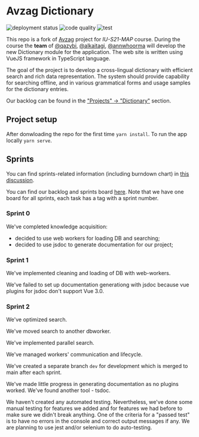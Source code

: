 # Avzag Dictionary

![deployment status](https://github.com/IU-MAP/avzag/actions/workflows/dist.yml/badge.svg)
![code quality](https://github.com/IU-MAP/avzag/actions/workflows/lint.yml/badge.svg)
![test](https://github.com/IU-MAP/avzag/actions/workflows/test.yml/badge.svg)

This repo is a fork of [Avzag](https://github.com/alkaitagi/avzag) project for _IU-S21-MAP_ course. During the course the **team** of [@qazybi](https://github.com/QazyBi), [@alkaitagi](https://github.com/alkaitagi/), [@annwhoorma](https://github.com/annwhoorma) will develop the new Dictionary module for the application. The web site is written using VueJS framework in TypeScript language.

The goal of the project is to develop a cross-lingual dictionary with efficient search and rich data representation. The system should provide capability for searching offline, and in various grammatical forms and usage samples for the dictionary entries.

Our backlog can be found in the ["Projects" -> "Dictionary"](https://github.com/IU-MAP/avzag/projects/1) section.

## Project setup

After donwloading the repo for the first time `yarn install`. To run the app locally `yarn serve`.

## Sprints

You can find sprints-related information (including burndown chart) in [this discussion](https://github.com/IU-MAP/avzag/discussions/20).

You can find our backlog and sprints board [here](https://github.com/IU-MAP/avzag/projects/1). Note that we have one board for all sprints, each task has a tag with a sprint number.

### Sprint 0

We've completed knowledge acquisition:

- decided to use web workers for loading DB and searching;
- decided to use jsdoc to generate documentation for our project;

### Sprint 1

We've implemented cleaning and loading of DB with web-workers.

We've failed to set up documentation generationg with jsdoc because vue plugins for jsdoc don't support Vue 3.0.

### Sprint 2

We've optimized search.

We've moved search to another dbworker.

We've implemented parallel search.

We've managed workers' communication and lifecycle.

We've created a separate branch `dev` for development which is merged to main after each sprint.

We've made little progress in generating documentation as no plugins worked. We've found another tool - tsdoc.

We haven't created any automated testing. Nevertheless, we've done some manual testing for features we added and for features we had before to make sure we didn't break anything. One of the criteria for a "passed test" is to have no errors in the console and correct output messages if any. We are planning to use jest and/or selenium to do auto-testing.

